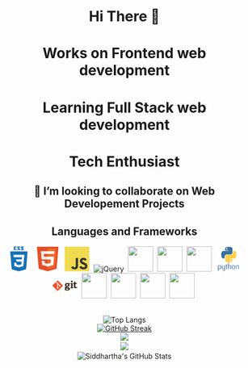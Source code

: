 
<h1 align="center">Hi There 👋</h1>

<!--
**Sid-190601/Sid-190601** is a ✨ _special_ ✨ repository because its `README.md` (this file) appears on your GitHub profile.

Here are some ideas to get you started:

- 🔭 I’m currently working on 
- 🌱 I’m currently learning ...
- 👯 I’m looking to collaborate on ...
- 🤔 I’m looking for help with ...
- 💬 Ask me about ...
- 📫 How to reach me: ...
- 😄 Pronouns: ...
- ⚡ Fun fact: ...
-->
<h1 align="center">Works on Frontend web development</h1>



<h1 align="center">Learning Full Stack web development</h1>
  
<h1 align="center">Tech Enthusiast</h1>



<h2 align="center">👯 I’m looking to collaborate on Web Developement Projects</h2>

<div align="center">
  
 
  
</div>

<div align="center">
  <h2>Languages and Frameworks</h2>
  <img src="https://github.com/devicons/devicon/blob/master/icons/css3/css3-plain-wordmark.svg"  title="CSS3" alt="CSS" width="50" height="50"/>&nbsp;
  <img src="https://github.com/devicons/devicon/blob/master/icons/html5/html5-original.svg" title="HTML5" alt="HTML" width="50" height="50"/>&nbsp;
  <img src="https://github.com/devicons/devicon/blob/master/icons/javascript/javascript-original.svg" title="JavaScript" alt="JavaScript" width="50" height="50">&nbsp;
   <img src="https://cdn.jsdelivr.net/gh/devicons/devicon/icons/jquery/jquery-original-wordmark.svg" title="jQuery" alt="jQuery" width="50" height="50"/>&nbsp;
   <img src="https://cdn.jsdelivr.net/gh/devicons/devicon/icons/nodejs/nodejs-original-wordmark.svg" width="50" height="50"/>&nbsp;
   <img src="https://cdn.jsdelivr.net/gh/devicons/devicon/icons/mongodb/mongodb-original.svg" width = "50" height="50"/>&nbsp;       
   <img src="https://cdn.jsdelivr.net/gh/devicons/devicon/icons/bootstrap/bootstrap-original.svg" width="50" height="50"/>&nbsp;
 <img src="https://github.com/devicons/devicon/blob/master/icons/python/python-original-wordmark.svg" alt='python' width='50' height='50'/>&nbsp;
  <img src="https://github.com/devicons/devicon/blob/master/icons/git/git-original-wordmark.svg" title="Git" alt="Git" width="50" height="50"/>&nbsp;
  <img src="https://cdn.jsdelivr.net/gh/devicons/devicon/icons/linux/linux-original.svg" width="50" height="50" />&nbsp;
  <img src="https://cdn.jsdelivr.net/gh/devicons/devicon/icons/react/react-original-wordmark.svg" width="50" height="50"/>&nbsp;
  <img src="https://cdn.jsdelivr.net/gh/devicons/devicon/icons/materialui/materialui-original.svg" width="50" height="50" />&nbsp;
  <img src="https://cdn.jsdelivr.net/gh/devicons/devicon/icons/tailwindcss/tailwindcss-plain.svg" width="50" height="50" />&nbsp;

          

  
  
  
  <br>
  
  
  <img margin="auto" src="https://komarev.com/ghpvc/?username=SiddharthaMishra-dev&style=flat-square&color=blue" alt=""/> 

  ![Top Langs](https://github-readme-stats.vercel.app/api/top-langs/?username=SiddharthaMishra-dev&layout=compact&theme=react)
  <br>
  [![GitHub Streak](http://github-readme-streak-stats.herokuapp.com?user=SiddharthaMishra-dev&theme=react)](https://git.io/streak-stats)
  <br>
  <img src="https://github-readme-stats.vercel.app/api/wakatime?username=SiddharthaMishra&theme=react&langs_count=5&layout=compact" />
  <br>
   ![](https://github-contributor-stats.vercel.app/api?username=SiddharthaMishra-dev&limit=5&theme=tokyonight&combine_all_yearly_contributions=true)
   <br>
   ![Siddhartha's GitHub Stats](https://github-readme-stats.vercel.app/api?username=SiddharthaMishra-dev&count_private=true&show_icons=true&theme=react)
  </div>

 





